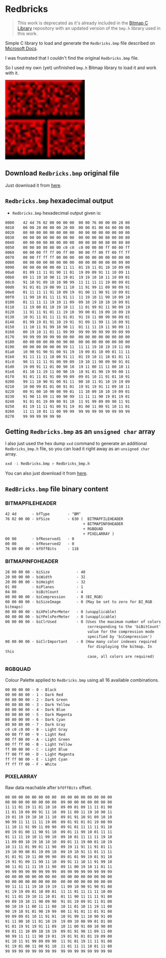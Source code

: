 # Redbricks
> This work is deprecated as it's already included in the [Bitmap C Library](https://github.com/niloedson/Bitmap-C-Library) repository with an updated version of the `bmp.h` library used in this work.

Simple C library to load and generate the `Redbricks.bmp` file described on [Microsoft Docs](https://docs.microsoft.com/en-us/windows/win32/gdi/bitmap-storage?redirectedfrom=MSDN).

I was frustrated that I couldn't find the original `Redbricks.bmp` file.

So I used my own (yet) unfinished `bmp.h` Bitmap library to load it and work with it.



<img src="./Redbricks.bmp" style="zoom:800%"/>



## Download `Redbricks.bmp` original file

Just download it from [here](https://github.com/niloedson/Redbricks/blob/main/Redbricks.bmp).



## `Redbricks.bmp` hexadecimal output

* `Redbricks.bmp` hexadecimal output given is:

```
0000    42 4d 76 02 00 00 00 00  00 00 76 00 00 00 28 00 
0010    00 00 20 00 00 00 20 00  00 00 01 00 04 00 00 00 
0020    00 00 00 00 00 00 00 00  00 00 00 00 00 00 00 00 
0030    00 00 00 00 00 00 00 00  00 00 00 00 80 00 00 80 
0040    00 00 00 80 80 00 80 00  00 00 80 00 80 00 80 80 
0050    00 00 80 80 80 00 c0 c0  c0 00 00 00 ff 00 00 ff 
0060    00 00 00 ff ff 00 ff 00  00 00 ff 00 ff 00 ff ff 
0070    00 00 ff ff ff 00 00 00  00 00 00 00 00 00 00 00 
0080    00 00 00 00 00 00 00 00  00 00 00 00 00 00 09 00 
0090    00 00 00 00 00 00 11 11  01 19 11 01 10 10 09 09 
00a0    01 09 11 11 01 90 11 01  19 09 09 91 11 10 09 11 
00b0    09 11 19 10 90 11 19 01  19 19 10 10 11 10 09 01 
00c0    91 10 91 09 10 10 90 99  11 11 11 11 19 00 09 01 
00d0    91 01 01 19 00 99 11 10  11 91 99 11 09 90 09 91 
00e0    01 11 11 11 91 10 09 19  01 00 11 90 91 10 09 01 
00f0    11 99 10 01 11 11 91 11  11 19 10 11 99 10 09 10 
0100    01 11 11 11 19 10 11 09  09 10 19 10 10 10 09 01 
0110    11 19 00 01 10 19 10 11  11 01 99 01 11 90 09 19 
0120    11 91 11 91 01 11 19 10  99 00 01 19 09 10 09 19 
0130    10 91 11 01 11 11 91 01  91 19 11 00 99 90 09 01 
0140    01 99 19 01 91 10 19 91  91 09 11 99 11 10 09 91 
0150    11 10 11 91 99 10 90 11  01 11 11 19 11 90 09 11 
0160    00 19 10 11 01 11 99 99  99 99 99 99 99 99 09 99 
0170    99 99 99 99 99 99 00 00  00 00 00 00 00 00 00 00 
0180    00 00 00 00 00 00 90 00  00 00 00 00 00 00 00 00 
0190    00 00 00 00 00 00 99 11  11 11 19 10 19 19 11 09 
01a0    10 90 91 90 91 00 91 19  19 09 01 10 09 01 11 11 
01b0    91 11 11 11 10 00 91 11  01 19 10 11 10 01 01 11 
01c0    90 11 11 11 91 00 99 09  19 10 11 90 09 90 91 01 
01d0    19 09 91 11 01 00 90 10  19 11 00 11 11 00 10 11 
01e0    01 10 11 19 11 00 90 19  10 91 01 90 19 99 00 11 
01f0    91 01 11 01 91 00 99 09  09 01 10 11 91 01 10 91 
0200    99 11 10 90 91 00 91 11  00 10 11 01 10 19 19 09 
0210    10 00 99 01 01 00 91 01  19 91 19 91 11 09 10 11 
0220    00 91 00 10 90 00 99 01  11 10 09 10 10 19 09 01 
0230    91 90 11 09 11 00 90 99  11 11 11 90 19 01 19 01 
0240    91 01 01 19 09 00 91 10  11 91 99 09 09 90 11 91 
0250    01 19 11 11 91 00 91 19  01 00 11 00 91 10 11 01 
0260    11 11 10 01 11 00 99 99  99 99 99 99 99 99 99 99 
0270    99 99 99 99 99 90
```



## Getting `Redbricks.bmp` as an `unsigned char` array

I also just used the hex dump `xxd` command to generate an additional `Redbricks_bmp.h` file, so you can load it right away as an `unsigned char` array.

``` bash
xxd -i Redbricks.bmp > Redbricks_bmp.h
```

You can also just download it from [here](https://github.com/niloedson/Redbricks/blob/main/Redbricks_bmp.h).



## `RedBricks.bmp` file binary content

### BITMAPFILEHEADER

```
42 4d       - bfType        - "BM"
76 02 00 00 - bfSize        - 630 (  BITMAPFILEHEADER 
                                   + BITMAPINFOHEADER 
                                   + RGBQUAD 
                                   + PIXELARRAY )
00 00       - bfReserved1   - 0
00 00       - bfReserved2   - 0
76 00 00 00 - bfOffBits     - 118
```

### BITMAPINFOHEADER

```
28 00 00 00 - biSize            - 40
20 00 00 00 - biWidth           - 32
20 00 00 00 - biHeight          - 32
01 00       - biPlanes          - 1
04 00       - biBitCount        - 4
00 00 00 00 - biCompression     - 0 (BI_RGB)
00 00 00 00 - biSizeImage       - 0 (May be set to zero for BI_RGB bitmaps)
00 00 00 00 - biXPelsPerMeter   - 0 (unapplicable)
00 00 00 00 - biYPelsPerMeter   - 0 (unapplicable)
00 00 00 00 - biClrUsed         - 0 (Uses the maximum number of colors 
                                     corresponding to the 'biBitCount' 
                                     value for the compression mode 
                                     specified by 'biCompression')
00 00 00 00 - biClrImportant    - 0 (How many color indexes required 
                                     for displaying the bitmap. In this 
                                     case, all colors are required)
```

### RGBQUAD

Colour Palette applied to `Redbricks.bmp` using all 16 available combinations.

```
00 00 00 00 - 0 - Black
00 00 80 00 - 1 - Dark Red
00 80 00 00 - 2 - Dark Green
00 80 80 00 - 3 - Dark Yellow
80 00 00 00 - 4 - Dark Blue
80 00 80 00 - 5 - Dark Magenta
80 80 00 00 - 6 - Dark Cyan
80 80 80 00 - 7 - Dark Gray
c0 c0 c0 00 - 8 - Light Gray
00 00 ff 00 - 9 - Light Red
00 ff 00 00 - A - Light Green
00 ff ff 00 - B - Light Yellow
ff 00 00 00 - C - Light Blue
ff 00 ff 00 - D - Light Magenta
ff ff 00 00 - E - Light Cyan
ff ff ff 00 - F - White
```

### PIXELARRAY

Raw data reachable after `bfOffBits` offset.

```
00 00 00 00 00 00 00 00  00 00 00 00 00 00 00 00 
00 00 00 00 00 00 00 00  09 00 00 00 00 00 00 00 
11 11 01 19 11 01 10 10  09 09 01 09 11 11 01 90 
11 01 19 09 09 91 11 10  09 11 09 11 19 10 90 11 
19 01 19 19 10 10 11 10  09 01 91 10 91 09 10 10 
90 99 11 11 11 11 19 00  09 01 91 01 01 19 00 99 
11 10 11 91 99 11 09 90  09 91 01 11 11 11 91 10 
09 19 01 00 11 90 91 10  09 01 11 99 10 01 11 11 
91 11 11 19 10 11 99 10  09 10 01 11 11 11 19 10 
11 09 09 10 19 10 10 10  09 01 11 19 00 01 10 19 
10 11 11 01 99 01 11 90  09 19 11 91 11 91 01 11 
19 10 99 00 01 19 09 10  09 19 10 91 11 01 11 11 
91 01 91 19 11 00 99 90  09 01 01 99 19 01 91 10 
19 91 91 09 11 99 11 10  09 91 11 10 11 91 99 10 
90 11 01 11 11 19 11 90  09 11 00 19 10 11 01 11 
99 99 99 99 99 99 99 99  09 99 99 99 99 99 99 99 
00 00 00 00 00 00 00 00  00 00 00 00 00 00 00 00 
90 00 00 00 00 00 00 00  00 00 00 00 00 00 00 00 
99 11 11 11 19 10 19 19  11 09 10 90 91 90 91 00 
91 19 19 09 01 10 09 01  11 11 91 11 11 11 10 00 
91 11 01 19 10 11 10 01  01 11 90 11 11 11 91 00 
99 09 19 10 11 90 09 90  91 01 19 09 91 11 01 00 
90 10 19 11 00 11 11 00  10 11 01 10 11 19 11 00 
90 19 10 91 01 90 19 99  00 11 91 01 11 01 91 00 
99 09 09 01 10 11 91 01  10 91 99 11 10 90 91 00 
91 11 00 10 11 01 10 19  19 09 10 00 99 01 01 00 
91 01 19 91 19 91 11 09  10 11 00 91 00 10 90 00 
99 01 11 10 09 10 10 19  09 01 91 90 11 09 11 00 
90 99 11 11 11 90 19 01  19 01 91 01 01 19 09 00 
91 10 11 91 99 09 09 90  11 91 01 19 11 11 91 00 
91 19 01 00 11 00 91 10  11 01 11 11 10 01 11 00 
99 99 99 99 99 99 99 99  99 99 99 99 99 99 99 90 
```

